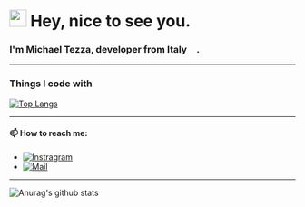 ### <h1><img src="https://emojis.slackmojis.com/emojis/images/1531849430/4246/blob-sunglasses.gif?1531849430" width="30"/> Hey, nice to see you.</h1>

### I'm Michael Tezza, developer from Italy <img src="https://image.flaticon.com/icons/svg/197/197626.svg" width="13"/>.

---

### Things I code with
[![Top Langs](https://github-readme-stats.vercel.app/api/top-langs/?username=TezzaMichael&layout=compact)](https://github.com/anuraghazra/github-readme-stats)

---


#### 📫 How to reach me: 

- [<img alt="Instragram" src="https://img.shields.io/badge/-Instragram%3A%20_tezza_michael_-%23DE3461.svg?&style=flat-square&logo=instagram&logoColor=white" />][instagram]
- [<img alt="Mail" src="https://img.shields.io/badge/-Mail%3A%20mtezza9@gmail.com-%23D74C41.svg?&style=flat-square&logo=gmail&logoColor=white" />][mail]

[instagram]: https://www.instagram.com/tezza_michael
[mail]: mailto:mtezza9@gmail.com

---


![Anurag's github stats](https://github-readme-stats.vercel.app/api?username=TezzaMichael&show_icons=true&theme=radical)
